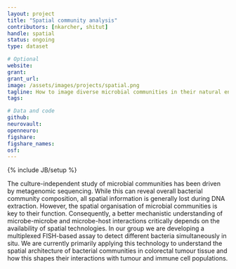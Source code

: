 ```yaml
---
layout: project
title: "Spatial community analysis"
contributors: [nkarcher, shitut]
handle: spatial
status: ongoing
type: dataset

# Optional
website:
grant:
grant_url:
image: /assets/images/projects/spatial.png
tagline: How to image diverse microbial communities in their natural environment to reveal spatial community architectures?
tags: 

# Data and code
github: 
neurovault:
openneuro:
figshare:
figshare_names:
osf:
---
```

{% include JB/setup %}

The culture-independent study of microbial communities has been driven by metagenomic sequencing. While this can reveal overall bacterial community composition, all spatial information is generally lost during DNA extraction. However, the spatial organisation of microbial communities is key to their function. Consequently, a better mechanistic understanding of microbe-microbe and microbe-host interactions critically depends on the availability of spatial technologies. In our group we are developing a multiplexed FISH-based assay to detect different bacteria simultaneously in situ. We are currently primarily applying this technology to understand the spatial architecture of bacterial communities in colorectal tumour tissue and how this shapes their interactions with tumour and immune cell populations.